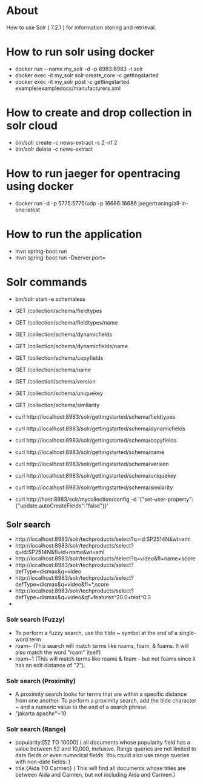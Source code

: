 # About
How to use Solr ( 7.2.1 ) for information storing and retrieval.

# How to run solr using docker
* docker run --name my_solr -d -p 8983:8983 -t solr
* docker exec -it my_solr solr create_core -c gettingstarted
* docker exec -it my_solr post -c gettingstarted example/exampledocs/manufacturers.xml

# How to create and drop collection in solr cloud
* bin/solr create -c news-extract -s 2 -rf 2
* bin/solr delete -c news-extract


# How to run jaeger for opentracing using docker
* docker run -d -p 5775:5775/udp -p 16686:16686 jaegertracing/all-in-one:latest

# How to run the application
* mvn spring-boot:run
* mvn spring-boot:run -Dserver.port=<port number>

# Solr commands
* bin/solr start -e schemaless

* GET /collection/schema/fieldtypes
* GET /collection/schema/fieldtypes/name
* GET /collection/schema/dynamicfields
* GET /collection/schema/dynamicfields/name
* GET /collection/schema/copyfields
* GET /collection/schema/name
* GET /collection/schema/version
* GET /collection/schema/uniquekey
* GET /collection/schema/similarity

* curl http://localhost:8983/solr/gettingstarted/schema/fieldtypes
* curl http://localhost:8983/solr/gettingstarted/schema/dynamicfields
* curl http://localhost:8983/solr/gettingstarted/schema/copyfields
* curl http://localhost:8983/solr/gettingstarted/schema/name
* curl http://localhost:8983/solr/gettingstarted/schema/version
* curl http://localhost:8983/solr/gettingstarted/schema/uniquekey
* curl http://localhost:8983/solr/gettingstarted/schema/similarity
* curl http://host:8983/solr/mycollection/config -d '{"set-user-property":{"update.autoCreateFields":"false"}}'

## Solr search
* http://localhost:8983/solr/techproducts/select?q=id:SP2514N&wt=xml
* http://localhost:8983/solr/techproducts/select?q=id:SP2514N&fl=id+name&wt=xml
* http://localhost:8983/solr/techproducts/select?q=video&fl=name+score
* http://localhost:8983/solr/techproducts/select?defType=dismax&q=video
* http://localhost:8983/solr/techproducts/select?defType=dismax&q=video&fl=*,score
* http://localhost:8983/solr/techproducts/select?defType=dismax&q=video&qf=features^20.0+text^0.3
* 

### Solr search (Fuzzy)
* To perform a fuzzy search, use the tilde ~ symbol at the end of a single-word term
* roam~  (This search will match terms like roams, foam, & foams. It will also match the word "roam" itself)
* roam~1  (This will match terms like roams & foam - but not foams since it has an edit distance of "2").

### Solr search (Proximity)
* A proximity search looks for terms that are within a specific distance from one another. To perform a proximity search, add the tilde character ~ and a numeric value to the end of a search phrase.
* "jakarta apache"~10

### Solr search (Range)
* popularity:[52 TO 10000] ( all documents whose popularity field has a value between 52 and 10,000, inclusive. Range queries are not limited to date fields or even numerical fields. You could also use range queries with
non-date fields: )
* title:{Aida TO Carmen} ( This will find all documents whose titles are between Aida and Carmen, but not including Aida and Carmen.)

